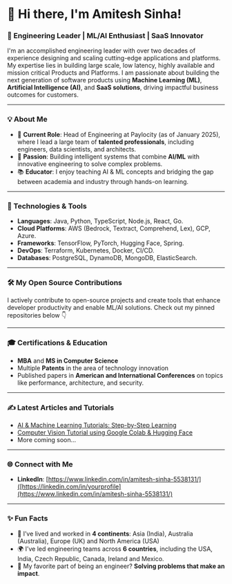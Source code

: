 # 👋 Hi there, I'm Amitesh Sinha!

### 🚀 Engineering Leader | ML/AI Enthusiast | SaaS Innovator

I'm an accomplished engineering leader with over two decades of experience designing and scaling cutting-edge applications and platforms. My expertise lies in building large scale, low latency, highly available and mission critical Products and Platforms. I am passionate about building the next generation of software products using **Machine Learning (ML)**, **Artificial Intelligence (AI)**, and **SaaS solutions**, driving impactful business outcomes for customers.

---

### 💡 About Me

- 🔭 **Current Role**: Head of Engineering at Paylocity (as of January 2025), where I lead a large team of **talented professionals**, including engineers, data scientists, and architects.
- 🧠 **Passion**: Building intelligent systems that combine **AI/ML** with innovative engineering to solve complex problems.
- 📚 **Educator**: I enjoy teaching AI & ML concepts and bridging the gap between academia and industry through hands-on learning.

---

### 🔧 Technologies & Tools

- **Languages**: Java, Python, TypeScript, Node.js, React, Go.
- **Cloud Platforms**: AWS (Bedrock, Textract, Comprehend, Lex), GCP, Azure.
- **Frameworks**: TensorFlow, PyTorch, Hugging Face, Spring.
- **DevOps**: Terraform, Kubernetes, Docker, CI/CD.
- **Databases**: PostgreSQL, DynamoDB, MongoDB, ElasticSearch.

---

### 🛠️ My Open Source Contributions

I actively contribute to open-source projects and create tools that enhance developer productivity and enable ML/AI solutions. Check out my pinned repositories below 👇

---

### 🎓 Certifications & Education

- **MBA** and **MS in Computer Science**
- Multiple **Patents** in the area of technology innovation
- Published papers in **American and International Conferences** on topics like performance, architecture, and security.

---

### ✍️ Latest Articles and Tutorials

- [AI & Machine Learning Tutorials: Step-by-Step Learning](https://github.com/your-repo-link)
- [Computer Vision Tutorial using Google Colab & Hugging Face](https://github.com/your-repo-link)
- More coming soon...

---

### 🌐 Connect with Me

- **LinkedIn**: [https://www.linkedin.com/in/amitesh-sinha-5538131/]([https://linkedin.com/in/yourprofile](https://www.linkedin.com/in/amitesh-sinha-5538131/)

---

### ✨ Fun Facts

- 🎯 I’ve lived and worked in **4 continents**: Asia (India), Australia (Australia), Europe (UK) and North America (USA) 
- 🌍 I’ve led engineering teams across **6 countries**, including the USA, India, Czech Republic, Canada, Ireland and Mexico.
- 🚀 My favorite part of being an engineer? **Solving problems that make an impact**.
